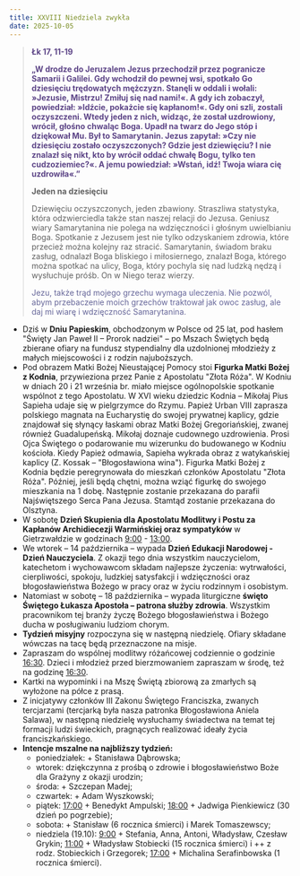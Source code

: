 ```yaml
---
title: XXVIII Niedziela zwykła
date: 2025-10-05
---
```


> **<span style="color: #5D4587;">Łk 17, 11-19 </span>**
>
> **<span style="color: #5D4587;">„W drodze do Jeruzalem Jezus przechodził przez pogranicze Samarii i Galilei. Gdy wchodził do pewnej wsi, spotkało Go dziesięciu trędowatych mężczyzn. Stanęli w oddali i wołali: »Jezusie, Mistrzu! Zmiłuj się nad nami!«. A gdy ich zobaczył, powiedział: »Idźcie, pokażcie się kapłanom!«. Gdy oni szli, zostali oczyszczeni. Wtedy jeden z nich, widząc, że został uzdrowiony, wrócił, głośno chwaląc Boga. Upadł na twarz do Jego stóp i dziękował Mu. Był to Samarytanin. Jezus zapytał: »Czy nie dziesięciu zostało oczyszczonych? Gdzie jest dziewięciu? I nie znalazł się nikt, kto by wrócił oddać chwałę Bogu, tylko ten cudzoziemiec?«. A jemu powiedział: »Wstań, idź! Twoja wiara cię uzdrowiła«.”</span>**
>
>
>
> **Jeden na dziesięciu**
>
> Dziewięciu oczyszczonych, jeden zbawiony. Straszliwa statystyka, która odzwierciedla także stan naszej relacji do Jezusa. Geniusz wiary Samarytanina nie polega na wdzięczności i głośnym uwielbianiu Boga. Spotkanie z Jezusem jest nie tylko odzyskaniem zdrowia, które przecież można kolejny raz stracić. Samarytanin, świadom braku zasług, odnalazł Boga bliskiego i miłosiernego, znalazł Boga, którego można spotkać na ulicy, Boga, który pochyla się nad ludzką nędzą i wysłuchuje próśb. On w Niego teraz wierzy.
>
> <span style="color: #666699;">Jezu, także trąd mojego grzechu wymaga uleczenia. Nie pozwól, abym przebaczenie moich grzechów traktował jak owoc zasług, ale daj mi wiarę i wdzięczność Samarytanina.
> &nbsp;

- Dziś w **Dniu Papieskim**, obchodzonym w Polsce od 25 lat, pod hasłem "Święty Jan Paweł II – Prorok nadziei" – po Mszach Świętych będą zbierane ofiary na fundusz stypendialny dla uzdolnionej młodzieży z małych miejscowości i z rodzin najuboższych.
- Pod obrazem Matki Bożej Nieustającej Pomocy stoi **Figurka Matki Bożej z Kodnia**, przywieziona przez Panie z Apostolatu "Złota Róża". W Kodniu w dniach 20 i 21 września br. miało miejsce ogólnopolskie spotkanie wspólnot z tego Apostolatu.
W XVI wieku dziedzic Kodnia – Mikołaj Pius Sapieha udaje się w pielgrzymce do Rzymu. Papież Urban VIII zaprasza polskiego magnata na Eucharystię do swojej prywatnej kaplicy, gdzie znajdował się słynący łaskami obraz Matki Bożej Gregoriańskiej, zwanej również Guadalupeńską. Mikołaj doznaje cudownego uzdrowienia. Prosi Ojca Świętego o podarowanie mu wizerunku do budowanego w Kodniu kościoła. Kiedy Papież odmawia, Sapieha wykrada obraz z watykańskiej kaplicy (Z. Kossak – "Błogosławiona wina").
Figurka Matki Bożej z Kodnia będzie peregrynowała do mieszkań członków Apostolatu "Złota Róża". Później, jeśli będą chętni, można wziąć figurkę do swojego mieszkania na 1 dobę. Następnie zostanie przekazana do parafii Najświętszego Serca Pana Jezusa. Stamtąd zostanie przekazana do Olsztyna.
- W sobotę **Dzień Skupienia dla Apostolatu Modlitwy i Postu za Kapłanów Archidiecezji Warmińskiej oraz sympatyków** w Gietrzwałdzie w godzinach <u>9:00</u> - <u>13:00</u>.
- We wtorek – 14 października – wypada **Dzień Edukacji Narodowej - Dzień Nauczyciela**. Z okazji tego dnia wszystkim nauczycielom, katechetom i wychowawcom składam najlepsze życzenia: wytrwałości, cierpliwości, spokoju, ludzkiej satysfakcji i wdzięczności oraz błogosławieństwa Bożego w pracy oraz w życiu rodzinnym i osobistym.
- Natomiast w sobotę – 18 października – wypada liturgiczne **święto Świętego Łukasza Apostoła – patrona służby zdrowia**. Wszystkim pracownikom tej branży życzę Bożego błogosławieństwa i Bożego ducha w posługiwaniu ludziom chorym.
- **Tydzień misyjny** rozpoczyna się w następną niedzielę. Ofiary składane wówczas na tacę będą przeznaczone na misje.
- Zapraszam do wspólnej modlitwy różańcowej codziennie o godzinie <u>16:30</u>. Dzieci i młodzież przed bierzmowaniem zapraszam w środę, też na godzinę <u>16:30</u>.
- Kartki na wypominki i na Mszę Świętą zbiorową za zmarłych są wyłożone na półce z prasą.
- Z inicjatywy członków III Zakonu Świętego Franciszka, zwanych tercjarzami (tercjarką była nasza patronka Błogosławiona Aniela Salawa), w następną niedzielę wysłuchamy świadectwa na temat tej formacji ludzi świeckich, pragnących realizować ideały życia franciszkańskiego.
- **Intencje mszalne na najbliższy tydzień:**
  - poniedziałek: + Stanisława Dąbrowska;
  - wtorek: dziękczynna z prośbą o zdrowie i błogosławieństwo Boże dla Grażyny z okazji urodzin;
  - środa: + Szczepan Madej;
  - czwartek: + Adam Wyszkowski;
  - piątek: <u>17:00</u> + Benedykt Ampulski; <u>18:00</u> + Jadwiga Pienkiewicz (30 dzień po pogrzebie);
  - sobota: + Stanisław (6 rocznica śmierci) i Marek Tomaszewscy;
  - niedziela (19.10): <u>9:00</u> + Stefania, Anna, Antoni, Władysław, Czesław Grykin; <u>11:00</u> + Władysław Stobiecki (15 rocznica śmierci) i ++ z rodz. Stobieckich i Grzegorek; <u>17:00</u> + Michalina Serafinbowska (1 rocznica śmierci).


